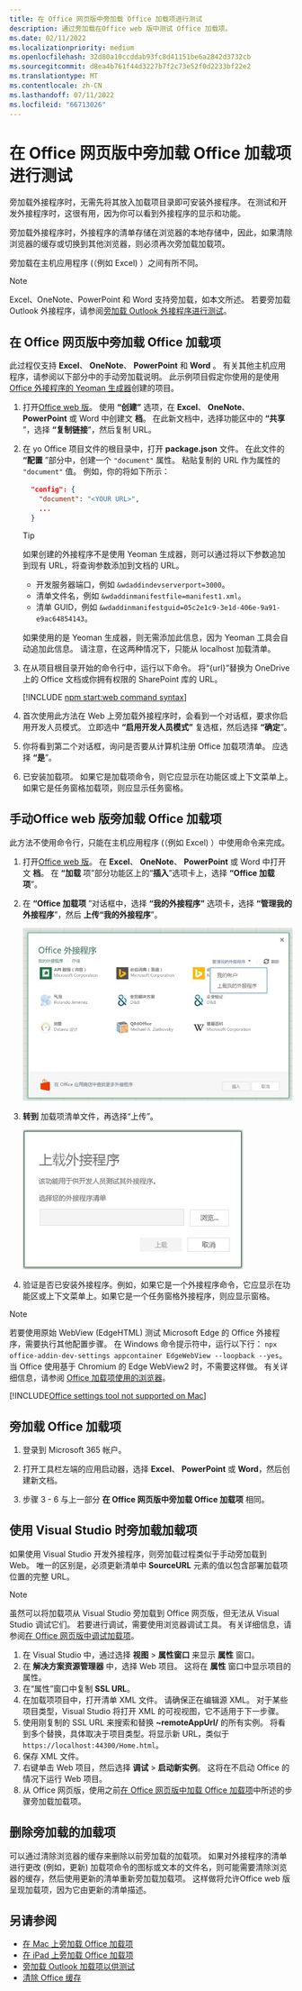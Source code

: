 ```yaml
---
title: 在 Office 网页版中旁加载 Office 加载项进行测试
description: 通过旁加载在Office web 版中测试 Office 加载项。
ms.date: 02/11/2022
ms.localizationpriority: medium
ms.openlocfilehash: 32d80a10ccddab93fc8d41151be6a2842d3732cb
ms.sourcegitcommit: d8ea4b761f44d3227b7f2c73e52f0d2233bf22e2
ms.translationtype: MT
ms.contentlocale: zh-CN
ms.lasthandoff: 07/11/2022
ms.locfileid: "66713026"
---
```

# <a name="sideload-office-add-ins-in-office-on-the-web-for-testing"></a>在 Office 网页版中旁加载 Office 加载项进行测试

旁加载外接程序时，无需先将其放入加载项目录即可安装外接程序。 在测试和开发外接程序时，这很有用，因为你可以看到外接程序的显示和功能。

旁加载外接程序时，外接程序的清单存储在浏览器的本地存储中，因此，如果清除浏览器的缓存或切换到其他浏览器，则必须再次旁加载加载项。

旁加载在主机应用程序 (（例如 Excel) ）之间有所不同。

> [!NOTE]
> Excel、OneNote、PowerPoint 和 Word 支持旁加载，如本文所述。 若要旁加载 Outlook 外接程序，请参阅[旁加载 Outlook 外接程序进行测试](../outlook/sideload-outlook-add-ins-for-testing.md)。

## <a name="sideload-an-office-add-in-in-office-on-the-web"></a>在 Office 网页版中旁加载 Office 加载项

此过程仅支持 **Excel**、 **OneNote**、 **PowerPoint** 和 **Word** 。 有关其他主机应用程序，请参阅以下部分中的手动旁加载说明。 此示例项目假定你使用的是使用 [Office 外接程序的 Yeoman 生成器](../develop/yeoman-generator-overview.md)创建的项目。

1. 打开[Office web 版](https://office.live.com/)。 使用 **“创建”** 选项，在 **Excel**、 **OneNote**、 **PowerPoint** 或 Word 中创建文 **档**。 在此新文档中，选择功能区中的 **“共享** ”，选择 **“复制链接**”，然后复制 URL。

1. 在 yo Office 项目文件的根目录中，打开 **package.json** 文件。 在此文件的 **“配置** ”部分中，创建一个 `"document"` 属性。 粘贴复制的 URL 作为属性的 `"document"` 值。 例如，你的将如下所示：

    ```json
      "config": {
        "document": "<YOUR URL>",
        ...
      }
    ```

    > [!TIP]
    > 如果创建的外接程序不是使用 Yeoman 生成器，则可以通过将以下参数追加到现有 URL，将查询参数添加到文档的 URL。
    >
    > - 开发服务器端口，例如 `&wdaddindevserverport=3000`。
    > - 清单文件名，例如 `&wdaddinmanifestfile=manifest1.xml`。
    > - 清单 GUID，例如 `&wdaddinmanifestguid=05c2e1c9-3e1d-406e-9a91-e9ac64854143`。
    >
    > 如果使用的是 Yeoman 生成器，则无需添加此信息，因为 Yeoman 工具会自动追加此信息。
    > 请注意，在这两种情况下，只能从 localhost 加载清单。

1. 在从项目根目录开始的命令行中，运行以下命令。 将“{url}”替换为 OneDrive 上的 Office 文档或你拥有权限的 SharePoint 库的 URL。

    [!INCLUDE [npm start:web command syntax](../includes/start-web-sideload-instructions.md)]

1. 首次使用此方法在 Web 上旁加载外接程序时，会看到一个对话框，要求你启用开发人员模式。 立即选中 **“启用开发人员模式”** 复选框，然后选择 **“确定**”。

1. 你将看到第二个对话框，询问是否要从计算机注册 Office 加载项清单。 应选择 **“是**”。

1. 已安装加载项。 如果它是加载项命令，则它应显示在功能区或上下文菜单上。 如果它是任务窗格加载项，则应显示任务窗格。

## <a name="sideload-an-office-add-in-in-office-on-the-web-manually"></a>手动Office web 版旁加载 Office 加载项

此方法不使用命令行，只能在主机应用程序 (（例如 Excel) ）中使用命令来完成。

1. 打开[Office web 版](https://office.com/)。 在 **Excel**、 **OneNote**、 **PowerPoint** 或 Word 中打开文  **档**。 在 **“加载** 项”部分功能区上的“**插入**”选项卡上，选择 **“Office 加载项**”。

1. 在 **“Office 加载项** ”对话框中，选择 **“我的外接程序”** 选项卡，选择 **“管理我的外接程序**”，然后 **上传“我的外接程序**”。

    ![Office 加载项对话框右上角有一个下拉列表，上面写着“管理我的加载项”，下面是一个下拉列表，选项为“上传我的加载项”。](../images/office-add-ins-my-account.png)

1. **转到** 加载项清单文件，再选择“上传”。

    ![带浏览、上载和取消按钮的上载外接程序对话框。](../images/upload-add-in.png)

1. 验证是否已安装外接程序。例如，如果它是一个外接程序命令，它应显示在功能区或上下文菜单上。如果它是一个任务窗格外接程序，则应显示窗格。

> [!NOTE]
> 若要使用原始 WebView (EdgeHTML) 测试 Microsoft Edge 的 Office 外接程序，需要执行其他配置步骤。 在 Windows 命令提示符中，运行以下行： `npx office-addin-dev-settings appcontainer EdgeWebView --loopback --yes`。 当 Office 使用基于 Chromium 的 Edge WebView2 时，不需要这样做。 有关详细信息，请参阅 [Office 加载项使用的浏览器](../concepts/browsers-used-by-office-web-add-ins.md)。

[!INCLUDE[Office settings tool not supported on Mac](../includes/tool-nonsupport-mac-note.md)]

## <a name="sideload-an-office-add-in"></a>旁加载 Office 加载项

1. 登录到 Microsoft 365 帐户。

1. 打开工具栏左端的应用启动器，选择 **Excel**、 **PowerPoint** 或 **Word**，然后创建新文档。

1. 步骤 3 - 6 与上一部分 **在 Office 网页版中旁加载 Office 加载项** 相同。

## <a name="sideload-an-add-in-when-using-visual-studio"></a>使用 Visual Studio 时旁加载加载项

如果使用 Visual Studio 开发外接程序，则旁加载过程类似于手动旁加载到 Web。 唯一的区别是，必须更新清单中 **SourceURL** 元素的值以包含部署加载项位置的完整 URL。

> [!NOTE]
> 虽然可以将加载项从 Visual Studio 旁加载到 Office 网页版，但无法从 Visual Studio 调试它们。 若要进行调试，需要使用浏览器调试工具。 有关详细信息，请参阅[在 Office 网页版中调试加载项](debug-add-ins-in-office-online.md)。

1. 在 Visual Studio 中，通过选择 **视图** > **属性窗口** 来显示 **属性** 窗口。
1. 在 **解决方案资源管理器** 中，选择 Web 项目。 这将在 **属性** 窗口中显示项目的属性。
1. 在“属性”窗口中复制 **SSL URL**。
1. 在加载项项目中，打开清单 XML 文件。 请确保正在编辑源 XML。 对于某些项目类型，Visual Studio 将打开 XML 的可视视图，它不适用于下一步骤。
1. 使用刚复制的 SSL URL 来搜索和替换 **~remoteAppUrl/** 的所有实例。 将看到多个替换，具体取决于项目类型。将显示新 URL，类似于 `https://localhost:44300/Home.html`。
1. 保存 XML 文件。
1. 右键单击 Web 项目，然后选择 **调试** > **启动新实例**。 这将在不启动 Office 的情况下运行 Web 项目。
1. 从 Office 网页版，使用之前[在 Office 网页版中加载 Office 加载项](#sideload-an-office-add-in-in-office-on-the-web)中所述的步骤旁加载加载项。

## <a name="remove-a-sideloaded-add-in"></a>删除旁加载的加载项

可以通过清除浏览器的缓存来删除以前旁加载的加载项。 如果对外接程序的清单进行更改 (例如，更新) 加载项命令的图标或文本的文件名，则可能需要清除浏览器的缓存，然后使用更新的清单重新旁加载加载项。 这样做将允许Office web 版呈现加载项，因为它由更新的清单描述。

## <a name="see-also"></a>另请参阅

- [在 Mac 上旁加载 Office 加载项](sideload-an-office-add-in-on-mac.md)
- [在 iPad 上旁加载 Office 加载项](sideload-an-office-add-in-on-ipad.md)
- [旁加载 Outlook 加载项以供测试](../outlook/sideload-outlook-add-ins-for-testing.md)
- [清除 Office 缓存](clear-cache.md)

